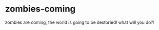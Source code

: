 zombies-coming
==============

zombies are coming, the world is going to be destoried! what will you do?!
